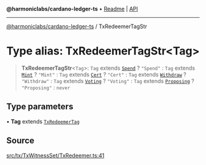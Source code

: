 **@harmoniclabs/cardano-ledger-ts** • [Readme](../Introduction.md) \| [API](../globals.md)

***

[@harmoniclabs/cardano-ledger-ts](../Introduction.md) / TxRedeemerTagStr

# Type alias: TxRedeemerTagStr\<Tag\>

> **TxRedeemerTagStr**\<`Tag`\>: `Tag` extends [`Spend`](../enumerations/TxRedeemerTag.md#spend) ? `"Spend"` : `Tag` extends [`Mint`](../enumerations/TxRedeemerTag.md#mint) ? `"Mint"` : `Tag` extends [`Cert`](../enumerations/TxRedeemerTag.md#cert) ? `"Cert"` : `Tag` extends [`Withdraw`](../enumerations/TxRedeemerTag.md#withdraw) ? `"Withdraw"` : `Tag` extends [`Voting`](../enumerations/TxRedeemerTag.md#voting) ? `"Voting"` : `Tag` extends [`Proposing`](../enumerations/TxRedeemerTag.md#proposing) ? `"Proposing"` : `never`

## Type parameters

• **Tag** extends [`TxRedeemerTag`](../enumerations/TxRedeemerTag.md)

## Source

[src/tx/TxWitnessSet/TxRedeemer.ts:41](https://github.com/HarmonicLabs/cardano-ledger-ts/blob/d1659b0/src/tx/TxWitnessSet/TxRedeemer.ts#L41)
